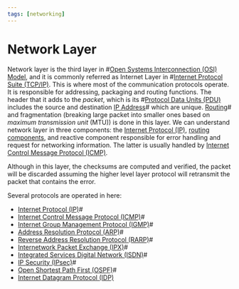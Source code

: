 ```yaml
---
tags: [networking]
---
```


# Network Layer

Network layer is the third layer in #[Open Systems Interconnection (OSI) Model](202206131632.md),
and it is commonly referred as Internet Layer in #[Internet Protocol Suite (TCP/IP)](202206151238.md).
This is where most of the communication protocols operate. It is responsible for
addressing, packaging and routing functions. The header that it adds to the
*packet*, which is its #[Protocol Data Units (PDU)](202206131643.md) includes
the source and destination [IP Address](202206281021.md)# which are unique.
[Routing](202207061815.md)# and fragmentation (breaking large packet into
smaller ones based on *maximum transmission unit* (MTU)) is done in this layer.
We can understand network layer in three components: the [Internet Protocol (IP)](202206151223.md),
[routing components](202207061815.md), and reactive component responsible for
error handling and request for networking information. The latter is usually
handled by [Internet Control Message Protocol (ICMP)](202209270927.md).


Although in this layer, the checksums are computed and verified, the packet will
be discarded assuming the higher level layer protocol will retransmit the packet
that contains the error.

Several protocols are operated in here:
- [Internet Protocol (IP)](202206151223.md)#
- [Internet Control Message Protocol (ICMP)](202209270927.md)#
- [Internet Group Management Protocol (IGMP)](202209271135.md)#
- [Address Resolution Protocol (ARP)](202209301002.md)#
- [Reverse Address Resolution Protocol (RARP)](202209301003.md)#
- [Internetwork Packet Exchange (IPX)](202209302315.md)#
- [Integrated Services Digital Network (ISDN)](202208311145.md)#
- [IP Security (IPsec)](202210052208.md)#
- [Open Shortest Path First (OSPF)](202211101623.md)#
- [Internet Datagram Protocol (IDP)](202303021157.md)
